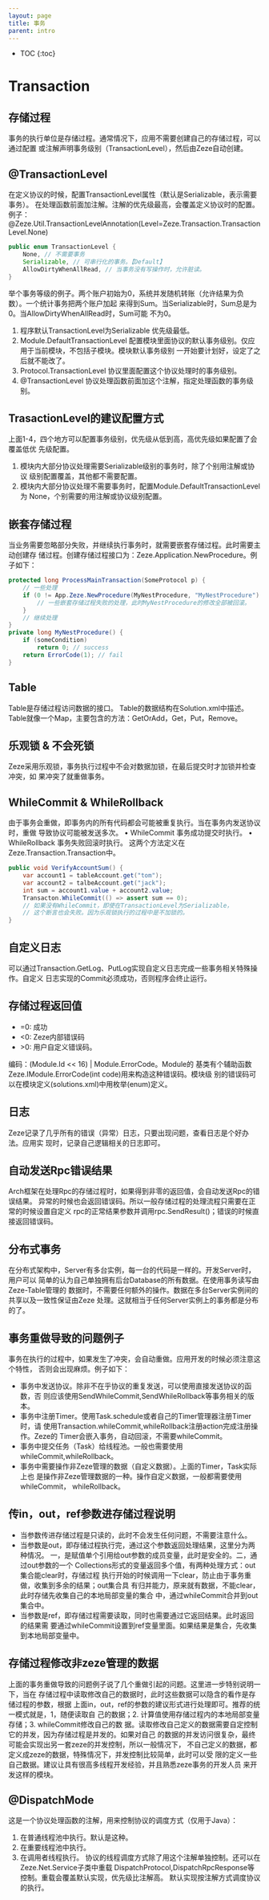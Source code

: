 ```yaml
---
layout: page
title: 事务
parent: intro
---
```


* TOC
{:toc}

  
# Transaction

## 存储过程
事务的执行单位是存储过程。通常情况下，应用不需要创建自己的存储过程，可以通过配置
或注解声明事务级别（TransactionLevel），然后由Zeze自动创建。

## @TransactionLevel

在定义协议的时候，配置TransactionLevel属性（默认是Serializable，表示需要事务）。
在处理函数前面加注解。注解的优先级最高，会覆盖定义协议时的配置。例子：
@Zeze.Util.TransactionLevelAnnotation(Level=Zeze.Transaction.TransactionLevel.None)

```java
public enum TransactionLevel {
    None, // 不需要事务
    Serializable, // 可串行化的事务。【Default】
    AllowDirtyWhenAllRead, // 当事务没有写操作时，允许脏读。
}
```

举个事务等级的例子。两个账户初始为0，系统并发随机转账（允许结果为负数）。一个统计事务把两个账户加起
来得到Sum。当Serializable时，Sum总是为0。当AllowDirtyWhenAllRead时，Sum可能
不为0。

1. 程序默认TransactionLevel为Serializable
   优先级最低。
2. Module.DefaultTransactionLevel
   配置模块里面协议的默认事务级别。仅应用于当前模块，不包括子模块。模块默认事务级别
   一开始要计划好，设定了之后就不能改了。
3. Protocol.TransactionLevel
   协议里面配置这个协议处理时的事务级别。
4. @TransactionLevel
   协议处理函数前面加这个注解，指定处理函数的事务级别。

## TrasactionLevel的建议配置方式

上面1-4，四个地方可以配置事务级别，优先级从低到高，高优先级如果配置了会覆盖低优
先级配置。
1.	模块内大部分协议处理需要Serializable级别的事务时，除了个别用注解或协议
      级别配置覆盖，其他都不需要配置。
2.	模块内大部分协议处理不需要事务时，配置Module.DefaultTransactionLevel为
      None，个别需要的用注解或协议级别配置。

## 嵌套存储过程

当业务需要忽略部分失败，并继续执行事务时，就需要嵌套存储过程。此时需要主动创建存
储过程。创建存储过程接口为：Zeze.Application.NewProcedure。例子如下：

```java
protected long ProcessMainTransaction(SomeProtocol p) {
    // 一些处理
	if (0 != App.Zeze.NewProcedure(MyNestProcedure, "MyNestProcedure").Call()) {
		// 一些嵌套存储过程失败的处理，此时MyNestProcedure的修改全部被回滚。
	}
	// 继续处理
}
private long MyNestProcedure() {
	if (someCondition)
		return 0; // success
	return ErrorCode(1); // fail
}
```

## Table

Table是存储过程访问数据的接口。
Table的数据结构在Solution.xml中描述。
Table就像一个Map，主要包含的方法：GetOrAdd，Get，Put，Remove。

## 乐观锁 &amp; 不会死锁

Zeze采用乐观锁，事务执行过程中不会对数据加锁，在最后提交时才加锁并检查冲突，如
果冲突了就重做事务。

## WhileCommit & WhileRollback

由于事务会重做，即事务内的所有代码都会可能被重复执行。当在事务内发送协议时，重做
导致协议可能被发送多次。
•	WhileCommit 事务成功提交时执行。
•	WhileRollback 事务失败回滚时执行。
这两个方法定义在Zeze.Transaction.Transaction中。

```java
public void VerifyAccountSum() {
    var account1 = tableAccount.get("tom");
    var account2 = talbeAccount.get("jack");
    int sum = account1.value + account2.value;
    Transacton.WhileCommit(() => assert sum == 0);
    // 如果没有WhileCommit，即使在TransactionLevel为Serializable，
    // 这个断言也会失败。因为乐观锁执行的过程中是不加锁的。
}
```

## 自定义日志

可以通过Transaction.GetLog、PutLog实现自定义日志完成一些事务相关特殊操作。自定义
日志实现的Commit必须成功，否则程序会终止运行。

## 存储过程返回值

* =0: 成功
* &lt;0: Zeze内部错误码
* &gt;0: 用户自定义错误码。

编码：(Module.Id << 16) | Module.ErrorCode。Module的
基类有个辅助函数Zeze.IModule.ErrorCode(int code)用来构造这种错误码。模块级
别的错误码可以在模块定义(solutions.xml)中用枚举(enum)定义。

## 日志

Zeze记录了几乎所有的错误（异常）日志，只要出现问题，查看日志是个好办法。应用实
现时，记录自己逻辑相关的日志即可。

## 自动发送Rpc错误结果

Arch框架在处理Rpc的存储过程时，如果得到非零的返回值，会自动发送Rpc的错误结果。
异常的时候也会返回错误码。所以一般存储过程的处理流程只需要在正常的时候设置自定义
rpc的正常结果参数并调用rpc.SendResult()；错误的时候直接返回错误码。

## 分布式事务

在分布式架构中，Server有多台实例，每一台的代码是一样的。开发Server时，用户可以
简单的认为自己单独拥有后台Database的所有数据。在使用事务读写由Zeze-Table管理的
数据时，不需要任何额外的操作。数据在多台Server实例间的共享以及一致性保证由Zeze
处理。这就相当于任何Server实例上的事务都是分布的了。

## 事务重做导致的问题例子

事务在执行的过程中，如果发生了冲突，会自动重做。应用开发的时候必须注意这个特性，
否则会出现麻烦。例子如下：
* 事务中发送协议。除非不在乎协议的重复发送，可以使用直接发送协议的函数，否
则应该使用SendWhileCommit,SendWhileRollback等事务相关的版本。
* 事务中注册Timer。使用Task.schedule或者自己的Timer管理器注册Timer时，请
使用Transaction.whileCommit,whileRollback注册action完成注册操作。Zeze的
Timer会嵌入事务，自动回滚，不需要whileCommit。
* 事务中提交任务（Task）给线程池。一般也需要使用whileCommit,whileRollback。
* 事务中需要操作非Zeze管理的数据（自定义数据）。上面的Timer，Task实际上也
是操作非Zeze管理数据的一种。操作自定义数据，一般都需要使用whileCommit，
whileRollback。

## 传in，out，ref参数进存储过程说明

* 当参数传进存储过程是只读的，此时不会发生任何问题，不需要注意什么。
* 当参数是out，即存储过程执行完，通过这个参数返回处理结果，这里分为两种情况。
一，是赋值单个引用给out参数的成员变量，此时是安全的。二，通过out参数的一个
Collections形式的变量返回多个值，有两种处理方式：out集合能clear时，存储过程
执行开始的时候调用一下clear，防止由于事务重做，收集到多余的结果；out集合具
有归并能力，原来就有数据，不能clear，此时存储先收集自己的本地局部变量的集合
中，通过whileCommit合并到out集合中。
* 当参数是ref，即存储过程需要读取，同时也需要通过它返回结果。此时返回的结果需
要通过whileCommit设置到ref变量里面。如果结果是集合，先收集到本地局部变量中。

## 存储过程修改非zeze管理的数据

上面的事务重做导致的问题例子说了几个重做引起的问题。这里进一步特别说明一下，当在
存储过程中读取修改自己的数据时，此时这些数据可以隐含的看作是存储过程的参数，根据
上面in，out，ref的参数的建议形式进行处理即可。推荐的统一模式就是，1，随便读取自
己的数据；2. 计算值使用存储过程内的本地局部变量存储；3. whileCommit修改自己的数
据。读取修改自己定义的数据需要自定控制它的并发，因为存储过程是并发的。如果对自己
的数据的并发访问很复杂，最终可能会实现出另一套zeze的并发控制，所以一般情况下，
不自己定义的数据，都定义成zeze的数据，特殊情况下，并发控制比较简单，此时可以受
限的定义一些自己数据。建议让具有很高多线程开发经验，并且熟悉zeze事务的开发人员
来开发这样的模块。

## @DispatchMode

这是一个协议处理函数的注解，用来控制协议的调度方式（仅用于Java）：
1.	在普通线程池中执行。默认是这种。
2.	在重要线程池中执行。
3.	在调用者线程执行。
      协议的线程调度方式除了用这个注解单独控制。还可以在Zeze.Net.Service子类中重载
      DispatchProtocol,DispatchRpcResponse等控制。重载会覆盖默认实现，优先级比注解高。
      默认实现按注解方式调度协议的执行。

